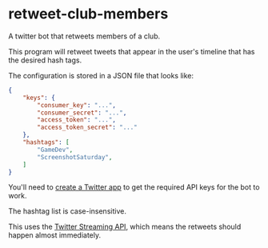 retweet-club-members
====================

A twitter bot that retweets members of a club.

This program will retweet tweets that appear in the user's timeline that has the desired hash tags.

The configuration is stored in a JSON file that looks like:

```json
{
	"keys": {
		"consumer_key": "...",
		"consumer_secret": "...",
		"access_token": "...",
		"access_token_secret": "..."
	},
	"hashtags": [
		"GameDev",
		"ScreenshotSaturday",
	]
}
```

You'll need to [create a Twitter app](https://apps.twitter.com/) to get the required API keys for the bot to work.

The hashtag list is case-insensitive.

This uses the [Twitter Streaming API](https://dev.twitter.com/docs/api/streaming), which means the retweets should happen almost immediately.
